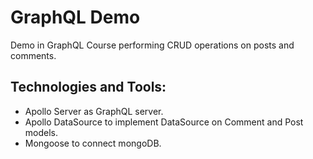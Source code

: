 # GraphQL Demo
Demo in GraphQL Course performing CRUD operations on posts and comments.

## Technologies and Tools:
* Apollo Server as GraphQL server.
* Apollo DataSource to implement DataSource on Comment and Post models.
* Mongoose to connect mongoDB.

